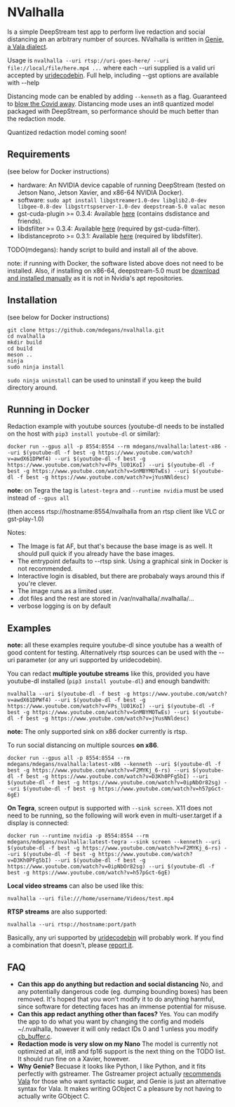 # NValhalla

Is a simple DeepStream test app to perform live redaction and social distancing an an arbitrary number of sources. NValhalla is written in [Genie, a Vala dialect](https://wiki.gnome.org/Projects/Genie).

Usage is `nvalhalla --uri rtsp://uri-goes-here/ --uri file://local/file/here.mp4 ...` where each --uri supplied is a valid uri accepted by [uridecodebin](https://gstreamer.freedesktop.org/documentation/playback/uridecodebin.html?gi-language=c). Full help, including --gst options are available with --help

Distancing mode can be enabled by adding `--kenneth` as a flag. Guaranteed to [blow the Covid away](https://www.youtube.com/watch?v=uY6INyOaLGs). Distancing mode uses an int8 quantized model packaged with DeepStream, so performance should be much better than the redaction mode.

Quantized redaction model coming soon!

## Requirements

(see below for Docker instructions)

- hardware: An NVIDIA device capable of running DeepStream (tested on Jetson Nano, Jetson Xavier, and x86-64 NVIDIA Docker).
- software: `sudo apt install libgstreamer1.0-dev libglib2.0-dev libgee-0.8-dev libgstrtspserver-1.0-dev deepstream-5.0 valac meson`
- gst-cuda-plugin >= 0.3.4: Available [here](https://github.com/mdegans/gst-cuda-plugin) (contains dsdistance and friends).
- libdsfilter >= 0.3.4: Available [here](https://github.com/mdegans/libdsfilter) (required by gst-cuda-filter).
- libdistanceproto >= 0.3.1: Available [here](https://github.com/mdegans/libdistanceproto) (required by libdsfilter).

TODO(mdegans): handy script to build and install all of the above.

note: if running with Docker, the software listed above does not need to be installed. Also, if installing on x86-64, deepstream-5.0 must be [download and installed manually](https://developer.nvidia.com/deepstream-sdk) as it is not in Nvidia's apt repositories.

## Installation

(see below for Docker instructions)

```shell
git clone https://github.com/mdegans/nvalhalla.git
cd nvalhalla
mkdir build
cd build
meson ..
ninja
sudo ninja install
```

`sudo ninja uninstall` can be used to uninstall if you keep the build directory around.

## Running in Docker

Redaction example with youtube sources (youtube-dl needs to be installed on the host with `pip3 install youtube-dl` or similar):
```
docker run --gpus all -p 8554:8554 --rm mdegans/nvalhalla:latest-x86 --uri $(youtube-dl -f best -g https://www.youtube.com/watch?v=awdX61DPWf4) --uri $(youtube-dl -f best -g https://www.youtube.com/watch?v=FPs_lU01KoI) --uri $(youtube-dl -f best -g https://www.youtube.com/watch?v=SnMBYMOTwEs) --uri $(youtube-dl -f best -g https://www.youtube.com/watch?v=jYusNNldesc)
```

**note:** on Tegra the tag is `latest-tegra` and `--runtime nvidia` must be used instead of `--gpus all`

(then access rtsp://hostname:8554/nvalhalla from an rtsp client like VLC or gst-play-1.0)

Notes:
- The Image is fat AF, but that's because the base image is as well. It should pull quick if you already have the base images.
- The entrypoint defaults to --rtsp sink. Using a graphical sink in Docker is not recommended.
- Interactive login is disabled, but there are probabaly ways around this if you're clever.
- The image runs as a limited user.
- .dot files and the rest are stored in /var/nvalhalla/.nvalhalla/...
- verbose logging is on by default

## Examples

**note:** all these examples require youtube-dl since youtube has a wealth of good content for testing. Alternatively rtsp sources can be used with the --uri parameter (or any uri supported by uridecodebin).

You can redact **multiple youtube streams** like this, provided you have youtube-dl installed (`pip3 install youtube-dl`) and enough bandwith:
```
nvalhalla --uri $(youtube-dl -f best -g https://www.youtube.com/watch?v=awdX61DPWf4) --uri $(youtube-dl -f best -g https://www.youtube.com/watch?v=FPs_lU01KoI) --uri $(youtube-dl -f best -g https://www.youtube.com/watch?v=SnMBYMOTwEs) --uri $(youtube-dl -f best -g https://www.youtube.com/watch?v=jYusNNldesc)
```

**note:** The only supported sink on x86 docker currently is rtsp.

To run social distancing on multiple sources **on x86**.
```
docker run --gpus all -p 8554:8554 --rm mdegans/mdegans/nvalhalla:latest-x86 --kenneth --uri $(youtube-dl -f best -g https://www.youtube.com/watch?v=F2MYKj_6-rs) --uri $(youtube-dl -f best -g https://www.youtube.com/watch?v=D3Kh0PFg5bI) --uri $(youtube-dl -f best -g https://www.youtube.com/watch?v=0ipNbOr82sg) --uri $(youtube-dl -f best -g https://www.youtube.com/watch?v=h57pGct-6gE)
```

**On Tegra**, screen output is supported with `--sink screen`. X11 does not need to be running, so the following will work even in multi-user.target if a display is connected:
```
docker run --runtime nvidia -p 8554:8554 --rm mdegans/mdegans/nvalhalla:latest-tegra --sink screen --kenneth --uri $(youtube-dl -f best -g https://www.youtube.com/watch?v=F2MYKj_6-rs) --uri $(youtube-dl -f best -g https://www.youtube.com/watch?v=D3Kh0PFg5bI) --uri $(youtube-dl -f best -g https://www.youtube.com/watch?v=0ipNbOr82sg) --uri $(youtube-dl -f best -g https://www.youtube.com/watch?v=h57pGct-6gE)
```

**Local video streams** can also be used like this:
```
nvalhalla --uri file:///home/username/Videos/test.mp4
```

**RTSP streams** are also supported:
```
nvalhalla --uri rtsp://hostname:port/path
```

Basically, any uri supported by [uridecodebin](https://gstreamer.freedesktop.org/documentation/playback/uridecodebin.html?gi-language=c) will probably work. If you find a combination that doesn't, please [report it](https://github.com/mdegans/nvalhalla/issues).

## FAQ

- **Can this app do anything but redaction and social distancing** No, and any potentially dangerous code (eg. dumping bounding boxes) has been removed. It's hoped that you won't modify it to do anything harmful, since software for detecting faces has an immense potential for misuse.
- **Can this app redact anything other than faces?** Yes. You can modify the app to do what you want by changing the config and models ~/.nvalhalla, however it will only redact IDs 0 and 1 unless you modify [cb_buffer.c](./src/cb_buffer.c).
- **Redaction mode is very slow on my Nano** The model is currently not optimized at all, int8 and fp16 support is the next thing on the TODO list. It should run fine on a Xavier, however.
- **Why Genie?** Becuase it looks like Python, I like Python, and it fits perfectly with gstreamer. The Gstreamer project actually [recommends Vala](https://gstreamer.freedesktop.org/documentation/frequently-asked-questions/general.html?gi-language=c#why-is-gstreamer-written-in-c-why-not-cobjectivec) for those who want syntactic sugar, and Genie is just an alternative syntax for Vala. It makes writing GObject C a pleasure by not having to actually write GObject C.
